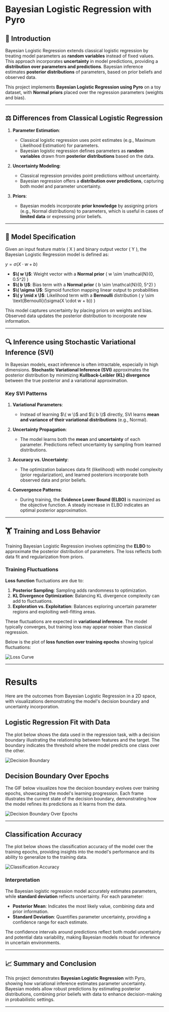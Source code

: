 # Bayesian Logistic Regression with Pyro

## 📘 Introduction

Bayesian Logistic Regression extends classical logistic regression by treating model parameters as **random variables** instead of fixed values. This approach incorporates **uncertainty** in model predictions, providing a **distribution over parameters and predictions**. Bayesian inference estimates **posterior distributions** of parameters, based on prior beliefs and observed data.

This project implements **Bayesian Logistic Regression using Pyro** on a toy dataset, with **Normal priors** placed over the regression parameters (weights and bias).

---

## ⚖️ Differences from Classical Logistic Regression

1. **Parameter Estimation**:
   - Classical logistic regression uses point estimates (e.g., Maximum Likelihood Estimation) for parameters.
   - Bayesian logistic regression defines parameters as **random variables** drawn from **posterior distributions** based on the data.

2. **Uncertainty Modeling**:
   - Classical regression provides point predictions without uncertainty.
   - Bayesian regression offers a **distribution over predictions**, capturing both model and parameter uncertainty.

3. **Priors**:
   - Bayesian models incorporate **prior knowledge** by assigning priors (e.g., Normal distributions) to parameters, which is useful in cases of **limited data** or expressing prior beliefs.

---

## 🧩 Model Specification
Given an input feature matrix \( X \) and binary output vector \( Y \), the Bayesian Logistic Regression model is defined as:

$y = \sigma(X \cdot w + b)$

- **$\( w \)$**: Weight vector with a **Normal prior** \( w \sim \mathcal{N}(0, 0.5^2) \)
- **$\( b \)$**: Bias term with a **Normal prior** \( b \sim \mathcal{N}(0, 5^2) \)
- **$\( \sigma \)$**: Sigmoid function mapping linear output to probabilities
- **$\( y \mid x \)$**: Likelihood term with a **Bernoulli** distribution \( y \sim \text{Bernoulli}(\sigma(X \cdot w + b)) \)

This model captures uncertainty by placing priors on weights and bias. Observed data updates the posterior distribution to incorporate new information.

---

## 🔍 Inference using Stochastic Variational Inference (SVI)

In Bayesian models, exact inference is often intractable, especially in high dimensions. **Stochastic Variational Inference (SVI)** approximates the posterior distribution by minimizing **Kullback-Leibler (KL) divergence** between the true posterior and a variational approximation.

### Key SVI Patterns

1. **Variational Parameters**:
   - Instead of learning $\( w \)$ and $\( b \)$ directly, SVI learns **mean and variance of their variational distributions** (e.g., Normal).

2. **Uncertainty Propagation**:
   - The model learns both the **mean** and **uncertainty** of each parameter. Predictions reflect uncertainty by sampling from learned distributions.

3. **Accuracy vs. Uncertainty**:
   - The optimization balances data fit (likelihood) with model complexity (prior regularization), and learned posteriors incorporate both observed data and prior beliefs.

4. **Convergence Patterns**:
   - During training, the **Evidence Lower Bound (ELBO)** is maximized as the objective function. A steady increase in ELBO indicates an optimal posterior approximation.

---

## 🏋️ Training and Loss Behavior

Training Bayesian Logistic Regression involves optimizing the **ELBO** to approximate the posterior distribution of parameters. The loss reflects both data fit and regularization from priors.

### Training Fluctuations

**Loss function** fluctuations are due to:
1. **Posterior Sampling**: Sampling adds randomness to optimization.
2. **KL Divergence Optimization**: Balancing KL divergence complexity can add to fluctuations.
3. **Exploration vs. Exploitation**: Balances exploring uncertain parameter regions and exploiting well-fitting areas.

These fluctuations are expected in **variational inference**. The model typically converges, but training loss may appear noisier than classical regression.

Below is the plot of **loss function over training epochs** showing typical fluctuations:

![Loss Curve](plots/Log_loss.png)


---

# Results

Here are the outcomes from Bayesian Logistic Regression in a 2D space, with visualizations demonstrating the model's decision boundary and uncertainty incorporation.

## Logistic Regression Fit with Data

The plot below shows the data used in the regression task, with a decision boundary illustrating the relationship between features and the target. The boundary indicates the threshold where the model predicts one class over the other.

![Decision Boundary](plots/DB.png)


## Decision Boundary Over Epochs

The GIF below visualizes how the decision boundary evolves over training epochs, showcasing the model's learning progression. Each frame illustrates the current state of the decision boundary, demonstrating how the model refines its predictions as it learns from the data.

![Decision Boundary Over Epochs](plots/decision_boundary.gif)

---
## Classification Accuracy

The plot below shows the classification accuracy of the model over the training epochs, providing insights into the model's performance and its ability to generalize to the training data.

![Classification Accuracy](plots/Accuracy.png)

### Interpretation

The Bayesian logistic regression model accurately estimates parameters, while **standard deviation** reflects uncertainty. For each parameter:
- **Posterior Mean**: Indicates the most likely value, combining data and prior information.
- **Standard Deviation**: Quantifies parameter uncertainty, providing a confidence range for each estimate.

The confidence intervals around predictions reflect both model uncertainty and potential data variability, making Bayesian models robust for inference in uncertain environments.

---

## 📈 Summary and Conclusion

This project demonstrates **Bayesian Logistic Regression** with Pyro, showing how variational inference estimates parameter uncertainty. Bayesian models allow robust predictions by estimating posterior distributions, combining prior beliefs with data to enhance decision-making in probabilistic settings.

---



